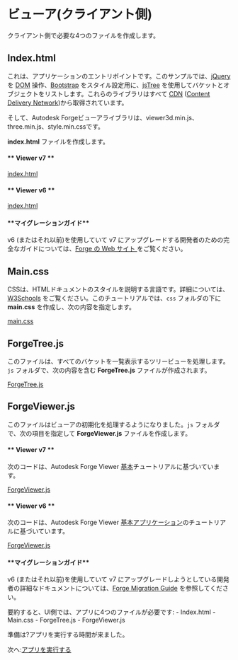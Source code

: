 # ビューア(クライアント側)

クライアント側で必要な4つのファイルを作成します。

## Index.html

これは、アプリケーションのエントリポイントです。このサンプルでは、[jQuery](https://jquery.com) を [DOM](https://www.w3schools.com/js/js_htmldom.asp) 操作、[Bootstrap](https://getbootstrap.com/) をスタイル設定用に、[jsTree](https://www.jstree.com) を使用してバケットとオブジェクトをリストします。これらのライブラリはすべて [CDN](https://cdnjs.com/) ([Content Delivery Network](https://en.wikipedia.org/wiki/Content_delivery_network))から取得されています。

そして、Autodesk Forgeビューアライブラリは、viewer3d.min.js、three.min.js、style.min.cssです。

**index.html** ファイルを作成します。

<!-- tabs:start -->

#### \** Viewer v7 \*\*

[index.html](_snippets/viewmodels/common/index.v7.html ':include :type=code html')

#### \** Viewer v6 \*\*

[index.html](_snippets/viewmodels/common/index.v6.html ':include :type=code html')

#### \*\*マイグレーションガイド**

v6 (またはそれ以前)を使用していて v7 にアップグレードする開発者のための完全なガイドについては、[Forge の Web サイト ](https://forge.autodesk.com/en/docs/viewer/v7/change_history/changelog_v7/migration_guide_v6_to_v7/) をご覧ください。

<!-- tabs:end -->


## Main.css

CSSは、HTMLドキュメントのスタイルを説明する言語です。詳細については、[W3Schools](https://www.w3schools.com/css/) をご覧ください。このチュートリアルでは、`css` フォルダの下に **main.css** を作成し、次の内容を指定します。

[main.css](_snippets/viewmodels/common/main.css ':include :type=code css')

## ForgeTree.js

このファイルは、すべてのバケットを一覧表示するツリービューを処理します。`js` フォルダで、次の内容を含む **ForgeTree.js** ファイルが作成されます。

[ForgeTree.js](_snippets/viewmodels/common/ForgeTree.js ':include :type=code javascript')

## ForgeViewer.js

このファイルはビューアの初期化を処理するようになりました。`js` フォルダで、次の項目を指定して **ForgeViewer.js** ファイルを作成します。

<!-- tabs:start -->

#### \** Viewer v7 \*\*

次のコードは、Autodesk Forge Viewer [基本](https://forge.autodesk.com/en/docs/viewer/v7/developers_guide/viewer_basics/initialization/)チュートリアルに基づいています。

[ForgeViewer.js](_snippets/viewmodels/common/ForgeViewer.v7.js ':include :type=code javascript')

#### \** Viewer v6 \*\*

次のコードは、Autodesk Forge Viewer [基本アプリケーション](https://forge.autodesk.com/en/docs/viewer/v6/tutorials/basic-application/)のチュートリアルに基づいています。

[ForgeViewer.js](_snippets/viewmodels/common/ForgeViewer.v6.js ':include :type=code javascript')

#### \*\*マイグレーションガイド**

v6 (またはそれ以前)を使用していて v7 にアップグレードしようとしている開発者の詳細なドキュメントについては、[Forge Migration Guide](https://forge.autodesk.com/en/docs/viewer/v7/change_history/changelog_v7/migration_guide_v6_to_v7/) を参照してください。

<!-- tabs:end -->

要約すると、UI側では、アプリに4つのファイルが必要です: - Index.html - Main.css - ForgeTree.js - ForgeViewer.js

準備は?アプリを実行する時間が来ました。

次へ:[アプリを実行する](/ja_jp/environment/rundebug/2legged)
